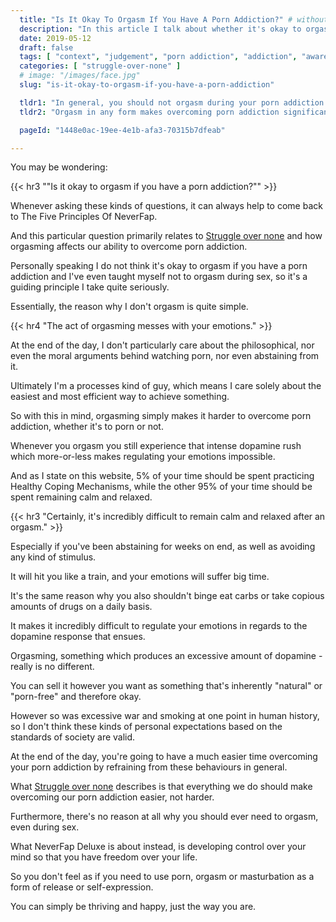```yaml
---
  title: "Is It Okay To Orgasm If You Have A Porn Addiction?" # without porn?
  description: "In this article I talk about whether it's okay to orgasm during your porn addiction recovery journey."
  date: 2019-05-12
  draft: false
  tags: [ "context", "judgement", "porn addiction", "addiction", "awareness", "awareness exercises", "perspective", "nofap", "neverfap", "neverfap deluxe" ]
  categories: [ "struggle-over-none" ]
  # image: "/images/face.jpg"
  slug: "is-it-okay-to-orgasm-if-you-have-a-porn-addiction"

  tldr1: "In general, you should not orgasm during your porn addiction recovery."
  tldr2: "Orgasm in any form makes overcoming porn addiction significantly more difficult."

  pageId: "1448e0ac-19ee-4e1b-afa3-70315b7dfeab"

---
```


You may be wondering:


{{< hr3 "\"Is it okay to orgasm if you have a porn addiction?\"" >}}


Whenever asking these kinds of questions, it can always help to come back to The Five Principles Of NeverFap.

And this particular question primarily relates to <u>Struggle over none</u> and how orgasming affects our ability to overcome porn addiction.

Personally speaking I do not think it's okay to orgasm if you have a porn addiction and I've even taught myself not to orgasm during sex, so it's a guiding principle I take quite seriously.

Essentially, the reason why I don't orgasm is quite simple.


{{< hr4 "The act of orgasming messes with your emotions." >}}


At the end of the day, I don't particularly care about the philosophical, nor even the moral arguments behind watching porn, nor even abstaining from it. 

Ultimately I'm a processes kind of guy, which means I care solely about the easiest and most efficient way to achieve something.

So with this in mind, orgasming simply makes it harder to overcome porn addiction, whether it's to porn or not.

Whenever you orgasm you still experience that intense dopamine rush which more-or-less makes regulating your emotions impossible.

And as I state on this website, 5% of your time should be spent practicing Healthy Coping Mechanisms, while the other 95% of your time should be spent remaining calm and relaxed. 


{{< hr3 "Certainly, it's incredibly difficult to remain calm and relaxed after an orgasm." >}}


Especially if you've been abstaining for weeks on end, as well as avoiding any kind of stimulus.

It will hit you like a train, and your emotions will suffer big time.

It's the same reason why you also shouldn't binge eat carbs or take copious amounts of drugs on a daily basis.

It makes it incredibly difficult to regulate your emotions in regards to the dopamine response that ensues.

Orgasming, something which produces an excessive amount of dopamine - really is no different.

You can sell it however you want as something that's inherently "natural" or "porn-free" and therefore okay.

However so was excessive war and smoking at one point in human history, so I don't think these kinds of personal expectations based on the standards of society are valid.

At the end of the day, you're going to have a much easier time overcoming your porn addiction by refraining from these behaviours in general.

What <u>Struggle over none</u> describes is that everything we do should make overcoming our porn addiction easier, not harder.

Furthermore, there's no reason at all why you should ever need to orgasm, even during sex. 

What NeverFap Deluxe is about instead, is developing control over your mind so that you have freedom over your life.

So you don't feel as if you need to use porn, orgasm or masturbation as a form of release or self-expression.

You can simply be thriving and happy, just the way you are.
